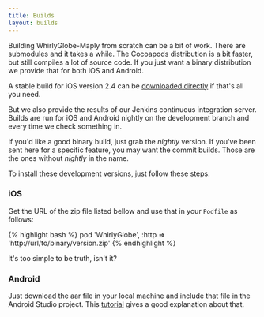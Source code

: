 ```yaml
---
title: Builds
layout: builds
---
```


Building WhirlyGlobe-Maply from scratch can be a bit of work.  There are submodules and it takes a while.  The Cocoapods distribution is a bit faster, but still compiles a lot of source code.  If you just want a binary distribution we provide that for both iOS and Android.  

A stable build for iOS version 2.4 can be [downloaded directly](https://s3-us-west-1.amazonaws.com/whirlyglobemaplydistribution/WhirlyGlobe_Maply_Distribution_2_4.zip) if that's all you need.

But we also provide the results of our Jenkins continuous integration server.  Builds are run for iOS and Android nightly on the development branch and every time we check something in.

If you'd like a good binary build, just grab the *nightly* version.  If you've been sent here for a specific feature, you may want the commit builds.  Those are the ones without *nightly* in the name.

To install these development versions, just follow these steps:

### iOS

Get the URL of the zip file listed bellow and use that in your `Podfile` as follows:

{% highlight bash %}
pod 'WhirlyGlobe', :http => 'http://url/to/binary/version.zip'
{% endhighlight %}

It's too simple to be truth, isn't it?

### Android

Just download the aar file in your local machine and include that file in the Android Studio project. This [tutorial](http://mousebird.github.io/WhirlyGlobe/tutorial/android/hello-earth.html) gives a good explanation about that.


